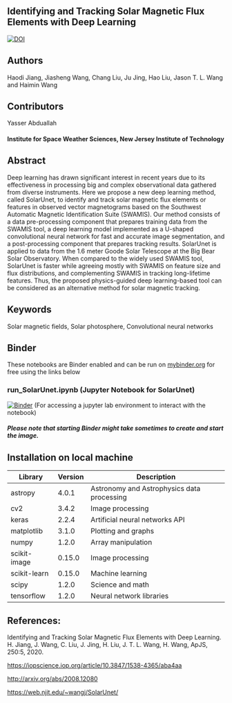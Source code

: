 ## Identifying and Tracking Solar Magnetic Flux Elements with Deep Learning
[![DOI](https://zenodo.org/badge/416091196.svg)](https://zenodo.org/badge/latestdoi/416091196)

## Authors

Haodi Jiang, Jiasheng Wang, Chang Liu, Ju Jing, Hao Liu, Jason T. L. Wang and Haimin Wang

## Contributors
Yasser Abduallah

#### Institute for Space Weather Sciences, New Jersey Institute of Technology


## Abstract

Deep learning has drawn significant interest in recent years due to its effectiveness in processing 
big and complex observational data gathered from diverse instruments. 
Here we propose a new deep learning method, called SolarUnet, 
to identify and track solar magnetic flux elements or features in observed vector
magnetograms based on the Southwest Automatic Magnetic Identification Suite (SWAMIS).
Our method consists of a data pre-processing component that prepares 
training data from the SWAMIS tool, a deep learning model implemented 
as a U-shaped convolutional neural network for fast and accurate image segmentation, 
and a post-processing component that prepares tracking results. 
SolarUnet is applied to data from the 1.6 meter Goode Solar 
Telescope at the Big Bear Solar Observatory. 
When compared to the widely used SWAMIS tool, 
SolarUnet is faster while agreeing mostly with SWAMIS on feature size and flux distributions, 
and complementing SWAMIS in tracking long-lifetime features. 
Thus, the proposed physics-guided deep learning-based tool 
can be considered as an alternative method for solar magnetic tracking.

## Keywords
Solar magnetic fields, Solar photosphere, Convolutional
neural networks

## Binder

These notebooks are Binder enabled and can be run on [mybinder.org](https://mybinder.org/) for free using the links below

### run_SolarUnet.ipynb (Jupyter Notebook for SolarUnet)
[![Binder](https://mybinder.org/badge_logo.svg)](https://mybinder.org/v2/gh/ya54/SolarUnet-magnetic-tracking/HEAD?labpath=run_SolarUnet.ipynb) (For accessing a jupyter lab environment to interact with the notebook)
##### Please note that starting Binder might take sometimes to create and start the image.

## Installation on local machine

|Library | Version   | Description  |
|---|---|---|
|astropy|4.0.1|Astronomy and Astrophysics data processing|
|cv2| 3.4.2| Image processing|
| keras  | 2.2.4   |Artificial neural networks API   |
|matplotlib|3.1.0| Plotting and graphs|
|numpy| 1.2.0| Array manipulation|
|scikit-image| 0.15.0| Image processing|
|scikit-learn| 0.15.0| Machine learning|
| scipy  | 1.2.0  |Science and math   |
| tensorflow  | 1.2.0  | Neural network libraries  |


## References:

Identifying and Tracking Solar Magnetic Flux Elements with Deep Learning. H. Jiang, J. Wang, C. Liu, J. Jing, H. Liu, J. T. L. Wang, H. Wang, ApJS, 250:5, 2020.

https://iopscience.iop.org/article/10.3847/1538-4365/aba4aa

http://arxiv.org/abs/2008.12080

https://web.njit.edu/~wangj/SolarUnet/
